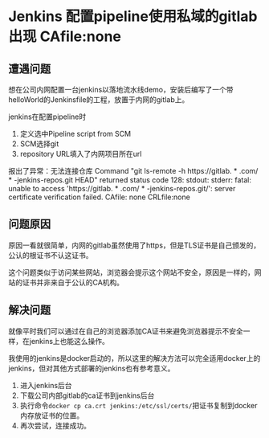 # Jenkins 配置pipeline使用私域的gitlab出现 CAfile:none

## 遭遇问题
想在公司内网配置一台jenkins以落地流水线demo，安装后编写了一个带helloWorld的Jenkinsfile的工程，放置于内网的gitlab上。

jenkins在配置pipeline时
1. 定义选中Pipeline script from SCM
2. SCM选择git
3. repository URL填入了内网项目所在url

报出了异常：无法连接仓库 Command "git ls-remote -h https://gitlab. * .com/ * -jenkins-repos.git HEAD" returned status code 128:
stdout:
stderr: fatal: unable to access 'https://gitlab. * .com/ * -jenkins-repos.git/': server certificate verification failed. CAfile: none CRLfile:none

## 问题原因
原因一看就很简单，内网的gitlab虽然使用了https，但是TLS证书是自己颁发的，公认的根证书不认这证书。

这个问题类似于访问某些网站，浏览器会提示这个网站不安全，原因是一样的，网站的证书并非来自于公认的CA机构。

## 解决问题
就像平时我们可以通过在自己的浏览器添加CA证书来避免浏览器提示不安全一样，在jenkins上也能这么操作。

我使用的jenkins是docker启动的，所以这里的解决方法可以完全适用docker上的jenkins，但对其他方式部署的jenkins也有参考意义。

1. 进入jenkins后台
2. 下载公司内部gitlab的ca证书到jenkins后台
3. 执行命令`docker cp ca.crt jenkins:/etc/ssl/certs/`把证书复制到docker内存放证书的位置。
4. 再次尝试，连接成功。